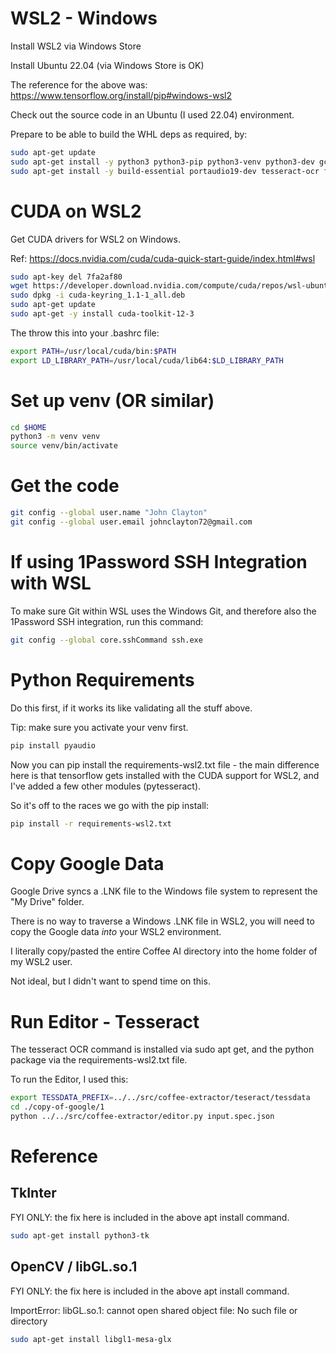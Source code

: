 # WSL2 - Windows

Install WSL2 via Windows Store

Install Ubuntu 22.04 (via Windows Store is OK)

The reference for the above was: https://www.tensorflow.org/install/pip#windows-wsl2

Check out the source code in an Ubuntu (I used 22.04) environment.

Prepare to be able to build the WHL deps as required, by: 

```bash
sudo apt-get update
sudo apt-get install -y python3 python3-pip python3-venv python3-dev gcc
sudo apt-get install -y build-essential portaudio19-dev tesseract-ocr ffmpeg python3-tk libgl1-mesa-glx
```

# CUDA on WSL2

Get CUDA drivers for WSL2 on Windows. 

Ref: https://docs.nvidia.com/cuda/cuda-quick-start-guide/index.html#wsl

```bash
sudo apt-key del 7fa2af80
wget https://developer.download.nvidia.com/compute/cuda/repos/wsl-ubuntu/x86_64/cuda-keyring_1.1-1_all.deb
sudo dpkg -i cuda-keyring_1.1-1_all.deb
sudo apt-get update
sudo apt-get -y install cuda-toolkit-12-3
```

The throw this into your .bashrc file:

```bash
export PATH=/usr/local/cuda/bin:$PATH
export LD_LIBRARY_PATH=/usr/local/cuda/lib64:$LD_LIBRARY_PATH
```

# Set up venv (OR similar)

```bash
cd $HOME
python3 -m venv venv  
source venv/bin/activate
```

# Get the code

```bash
git config --global user.name "John Clayton"
git config --global user.email johnclayton72@gmail.com
```

# If using 1Password SSH Integration with WSL

To make sure Git within WSL uses the Windows Git, and therefore also the 1Password SSH integration, run
this command:

```bash
git config --global core.sshCommand ssh.exe
```

# Python Requirements 

Do this first, if it works its like validating all the stuff above.

Tip: make sure you activate your venv first.

```bash
pip install pyaudio
```

Now you can pip install the requirements-wsl2.txt file - the main difference here is that
tensorflow gets installed with the CUDA support for WSL2, and I've added a few other modules (pytesseract).  
 
So it's off to the races we go with the pip install:
```bash
pip install -r requirements-wsl2.txt
```

# Copy Google Data

Google Drive syncs a .LNK file to the Windows file system to represent the "My Drive" folder.

There is no way to traverse a Windows .LNK file in WSL2, you will need to copy the 
Google data *into* your WSL2 environment.  

I literally copy/pasted the entire Coffee AI directory into the home folder of my WSL2 user.

Not ideal, but I didn't want to spend time on this.

# Run Editor - Tesseract

The tesseract OCR command is installed via sudo apt get, and the python package via the requirements-wsl2.txt file.  

To run the Editor, I used this: 

```bash
export TESSDATA_PREFIX=../../src/coffee-extractor/teseract/tessdata
cd ./copy-of-google/1
python ../../src/coffee-extractor/editor.py input.spec.json
```

# Reference

## TkInter

FYI ONLY: the fix here is included in the above apt install command. 

```bash
sudo apt-get install python3-tk
```

## OpenCV / libGL.so.1

FYI ONLY: the fix here is included in the above apt install command.

ImportError: libGL.so.1: cannot open shared object file: No such file or directory

```bash
sudo apt-get install libgl1-mesa-glx
```

